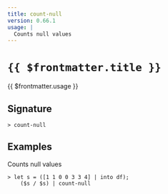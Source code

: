 ```yaml
---
title: count-null
version: 0.66.1
usage: |
  Counts null values
---
```


# <code>{{ $frontmatter.title }}</code>

<div style='white-space: pre-wrap;'>{{ $frontmatter.usage }}</div>

## Signature

```> count-null ```

## Examples

Counts null values
```shell
> let s = ([1 1 0 0 3 3 4] | into df);
    ($s / $s) | count-null
```
